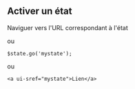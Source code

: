 ## Activer un état

Naviguer vers l'URL correspondant à l'état

ou

    $state.go('mystate');

ou

    <a ui-sref="mystate">Lien</a>
